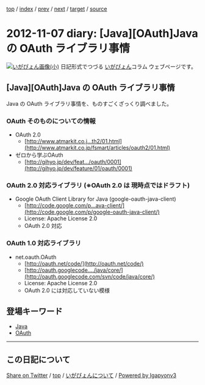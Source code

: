 [top](../index.html) 
 / [index](index.html) 
 / [prev](ig121029.html) 
 / [next](ig121113.html) 
 / [target](https://igapyon.github.io/diary/2012/ig121107.html) 
 / [source](https://github.com/igapyon/diary/blob/gh-pages/2012/ig121107.src.md) 

2012-11-07 diary: [Java][OAuth]Java の OAuth ライブラリ事情
=====================================================================================================
[![いがぴょん画像(小)](https://igapyon.github.io/diary/images/iga200306s.jpg "いがぴょん")](https://igapyon.github.io/diary/memo/memoigapyon.html) 日記形式でつづる [いがぴょん](https://igapyon.github.io/diary/memo/memoigapyon.html)コラム ウェブページです。

## [Java][OAuth]Java の OAuth ライブラリ事情

Java の OAuth ライブラリ事情を、ものすごくざっくり調べました。


### OAuth そのものについての情報


* OAuth 2.0
  * [http://www.atmarkit.co.j...th2/01.html](http://www.atmarkit.co.jp/fsmart/articles/oauth2/01.html)
* ゼロから学ぶOAuth
  * [http://gihyo.jp/dev/feat.../oauth/0001](http://gihyo.jp/dev/feature/01/oauth/0001)



### OAuth 2.0 対応ライブラリ (※OAuth 2.0 は 現時点ではドラフト)


* Google OAuth Client Library for Java (google-oauth-java-client)
  * [http://code.google.com/p...ava-client/](http://code.google.com/p/google-oauth-java-client/)
  * License: Apache License 2.0
  * OAuth 2.0 対応



### OAuth 1.0 対応ライブラリ


* net.oauth.OAuth
  * [http://oauth.net/code/](http://oauth.net/code/)
  * [http://oauth.googlecode..../java/core/](http://oauth.googlecode.com/svn/code/java/core/)
  * License: Apache License 2.0
  * OAuth 2.0 には対応していない模様

## 登場キーワード

* [Java](../keyword/java.html)
* [OAuth](../keyword/oauth.html)

----------------------------------------------------------------------------------------------------

## この日記について

[Share on Twitter](https://twitter.com/intent/tweet?hashtags=igapyon%2Cdiary%2C%E3%81%84%E3%81%8C%E3%81%B4%E3%82%87%E3%82%93%2CJava%2COAuth&text=%5BJava%5D%5BOAuth%5DJava+%E3%81%AE+OAuth+%E3%83%A9%E3%82%A4%E3%83%96%E3%83%A9%E3%83%AA%E4%BA%8B%E6%83%85&url=https%3A%2F%2Figapyon.github.io%2Fdiary%2F2012%2Fig121107.html) / [top](../index.html) / [いがぴょんについて](https://igapyon.github.io/diary/memo/memoigapyon.html) / [Powered by Igapyonv3](https://github.com/igapyon/igapyonv3)
